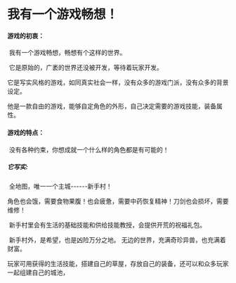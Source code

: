 # 			我有一个游戏畅想！

#### 游戏的初衷：

​	我有一个游戏畅想，畅想有个这样的世界。

​	它是原始的，广袤的世界还没被开发，等待着玩家开发。

​	它是写实风格的游戏，如同真实社会一样，没有众多的游戏门派，没有众多的背景设定。

​	他是一款自由的游戏，能够自定角色的外形，自己决定需要的游戏技能，装备属性。



#### 游戏的特点：

​	没有各种约束，你想成就一个什么样的角色都是有可能的！

##### 它写实:

​	全地图，唯一一个主城------新手村！

​	角色也会饿，需要食物果腹！也会疲惫，需要中药恢复精神！刀剑也会损坏，需要维修！

​	新手村里会有生活的基础技能和供给技能教授，会提供开荒的祝福礼包。

​	新手村外，是希望，也是凶险万分之地。
	无边的世界，充满奇珍异兽，也充满着财富。

​	玩家可用获得的生活技能，搭建自己的草屋，存放自己的装备，还可以和众多玩家一起组建自己的城池，


